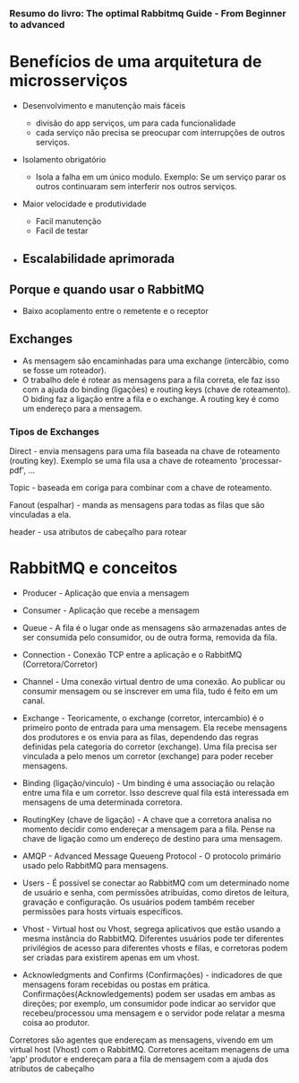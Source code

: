 ### Resumo do livro: The optimal Rabbitmq Guide - From Beginner to advanced

# Benefícios de uma arquitetura de microsserviços

* Desenvolvimento e manutenção mais fáceis
	- divisão do app serviços, um para cada funcionalidade
	- cada serviço não precisa se preocupar com interrupções
de outros serviços.



* Isolamento obrigatório
	- Isola a falha em um único modulo. Exemplo: Se um serviço parar os
outros continuaram sem interferir nos outros serviços.
	
* Maior velocidade e produtividade
	- Facil manutenção 
	- Facil de testar

* Escalabilidade aprimorada
	- 


## Porque e quando usar o RabbitMQ

- Baixo acoplamento entre o remetente e o receptor

## Exchanges

- As mensagem são encaminhadas para uma exchange (intercâbio, como se fosse um roteador).
- O trabalho dele é rotear as mensagens para a fila correta, ele faz isso com a ajuda
do binding (ligações) e routing keys (chave de roteamento). 
O biding faz a ligação entre a fila e o exchange. A routing key é como um endereço 
para a mensagem.

### Tipos de Exchanges

Direct - envia mensagens para uma fila baseada na chave de roteamento (routing key). 
Exemplo se uma fila usa a chave de roteamento 'processar-pdf', ...

Topic - baseada em coriga para combinar com a chave de roteamento.

Fanout (espalhar) - manda as mensagens para todas as filas que são vinculadas a ela.

header - usa atributos de cabeçalho para rotear

# RabbitMQ e conceitos 

* Producer - Aplicação que envia a mensagem

* Consumer - Aplicação que recebe a mensagem

* Queue - A fila é o lugar onde as mensagens são armazenadas antes de ser consumida
pelo consumidor, ou de outra forma, removida da fila.
 
* Connection - Conexão TCP entre a aplicação e o RabbitMQ (Corretora/Corretor)

* Channel - Uma conexão virtual dentro  de uma conexão. Ao publicar ou 
consumir mensagem ou se inscrever em uma fila, tudo é feito em um canal.

* Exchange - Teoricamente, o exchange (corretor, intercambio) é o primeiro 
ponto de entrada para uma mensagem. Ela recebe mensagens dos produtores e 
os envia para as filas, dependendo das regras definidas pela categoria do corretor (exchange).
Uma fila precisa ser vinculada a pelo menos um corretor (exchange) para poder
receber mensagens.

* Binding (ligação/vinculo) - Um binding é uma associação ou relação entre uma fila
e um corretor. Isso descreve qual fila está interessada em mensagens de uma 
determinada corretora.

* RoutingKey (chave de ligação) - A chave que a corretora analisa no momento decidir
como endereçar a mensagem para a fila. Pense na chave de ligação como um
endereço de destino para uma mensagem.

* AMQP - Advanced Message Queueng Protocol - O protocolo primário usado pelo 
RabbitMQ para mensagens.

* Users - É possível se conectar ao RabbitMQ com um determinado nome de usuário e senha, 
com permissões atribuídas, como diretos de leitura, gravação e configuração.
Os usuários podem também receber permissões para hosts virtuais específicos.

* Vhost - Virtual host ou Vhost, segrega aplicativos que estão usando a mesma
instância do RabbitMQ. Diferentes usuários pode ter diferentes privilégios de acesso
para diferentes vhosts e filas, e corretoras podem ser criadas para existirem apenas
em um vhost.

* Acknowledgments and Confirms (Confirmações) - indicadores de que mensagens
foram recebidas ou postas em prática. Confirmações(Acknowledgements) podem ser
usadas em ambas as direções; por exemplo, um consumidor pode indicar ao servidor que
recebeu/processou uma mensagem e o servidor pode relatar a mesma coisa ao produtor.

Corretores são agentes que endereçam as mensagens, vivendo em um virtual host (Vhost) 
com o RabbitMQ. Corretores aceitam menagens de uma ‘app’ produtor e endereçam para a fila de mensagem com a ajuda dos atributos de cabeçalho
